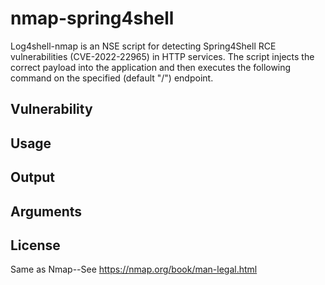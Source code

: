 # nmap-spring4shell
Log4shell-nmap is an NSE script for detecting Spring4Shell RCE vulnerabilities (CVE-2022-22965) in HTTP services. The script injects the correct payload into the application and then executes the following command on the specified (default "/") endpoint.

## Vulnerability

## Usage



## Output

## Arguments


## License
Same as Nmap--See https://nmap.org/book/man-legal.html
